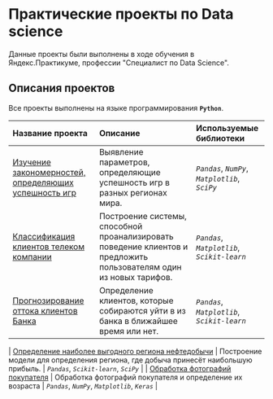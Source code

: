 # Практические проекты по Data science

Данные проекты были выполнены в ходе обучения в Яндекс.Практикуме, профессии "Специалист по Data Science".

## Описания проектов

Все проекты выполнены на языке программирования **`Python`**.

| Название проекта | Описание | Используемые библиотеки | 
| :---------------------- | :---------------------- | :---------------------- |
| [Изучение закономерностей, определяющих успешность игр](studying_patterns_that_determine_success_games) | Выявление параметров, определяющие успешность игр в разных регионах мира.| *`Pandas`*, *`NumPy`*, *`Matplotlib`*, *`SciPy`* |
| [Классификация клиентов телеком компании](classification_telecom_company_clients) | Построение системы, способной проанализировать поведение клиентов и предложить пользователям один из новых тарифов.| *`Pandas`*, *`Matplotlib`*, *`Scikit-learn`* |
| [Прогнозирование оттока клиентов Банка](forecasting_outflow_bank_customers) | Определение клиентов, которые собираются уйти в из банка в ближайшее время или нет. | *`Pandas`*, *`Matplotlib`*, *`Scikit-learn`* |

| [Определение наиболее выгодного региона нефтедобычи](determining_most_profitable_oil_production_region) | Построение модели для определения региона, где добыча принесёт наибольшую прибыль.  | *`Pandas`*, *`Scikit-learn`*, *`SciPy`* |
| [Обработка фотографий покупателя](processing_buyer's_photos) | Обработка фотографий покупателя и определение их возраста | *`Pandas`*, *`NumPy`*, *`Matplotlib`*, *`Keras`*  |
